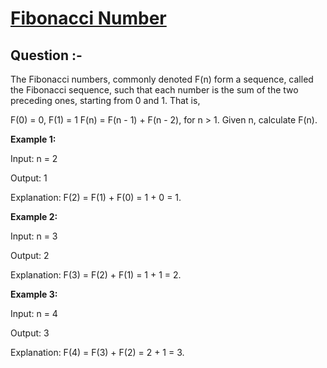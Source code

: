 # [Fibonacci Number](https://leetcode.com/problems/fibonacci-number/)
## Question :-

The Fibonacci numbers, commonly denoted F(n) form a sequence, called the Fibonacci sequence, such that each number is the sum of the two preceding ones, starting from 0 and 1. That is,

F(0) = 0, F(1) = 1
F(n) = F(n - 1) + F(n - 2), for n > 1.
Given n, calculate F(n).

**Example 1:**

Input: n = 2

Output: 1

Explanation: F(2) = F(1) + F(0) = 1 + 0 = 1.

**Example 2:**

Input: n = 3

Output: 2

Explanation: F(3) = F(2) + F(1) = 1 + 1 = 2.

**Example 3:**


Input: n = 4

Output: 3

Explanation: F(4) = F(3) + F(2) = 2 + 1 = 3.